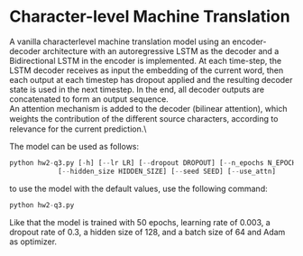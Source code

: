 # Character-level Machine Translation 
A vanilla characterlevel machine translation model using an encoder-decoder architecture with an autoregressive LSTM as the decoder and a Bidirectional LSTM in the encoder is implemented. At each 
time-step, the LSTM decoder receives as input the embedding of the current word, then each output at each timestep has dropout applied and the resulting decoder state is 
used in the next timestep. In the end, all decoder outputs are concatenated to form an output sequence.  
An attention mechanism is added to the decoder (bilinear attention), which weights the contribution of the diﬀerent source characters, according to relevance for the current prediction.\

The model can be used as follows:
```python
python hw2-q3.py [-h] [--lr LR] [--dropout DROPOUT] [--n_epochs N_EPOCHS] [--batch_size BATCH_SIZE] 
			[--hidden_size HIDDEN_SIZE] [--seed SEED] [--use_attn]
```

to use the model with the default values, use the following command:
```python
python hw2-q3.py
```

Like that the model is trained with 50 epochs, learning rate of 0.003, a dropout rate of 0.3, a hidden size of 128, and a batch size of 64 and Adam as optimizer.
